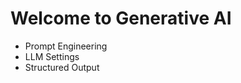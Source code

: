 <h1>Welcome to Generative AI</h1>

<ul>
    <li>Prompt Engineering</li>
    <li>LLM Settings</li>
    <li>Structured Output</li>
</ul>
